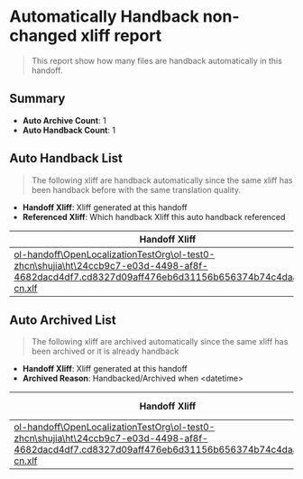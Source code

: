 # Automatically Handback non-changed xliff report
> This report show how many files are handback automatically in this handoff.

## Summary
* **Auto Archive Count**: 1
* **Auto Handback Count**: 1

## Auto Handback List
> The following xliff are handback automatically since the same xliff has been handback before with the same translation quality.

* **Handoff Xliff**: Xliff generated at this handoff
* **Referenced Xliff**: Which handback Xliff this auto handback referenced

| Handoff Xliff | Referenced Xliff | 
| --- | --- | 
| [ol-handoff\OpenLocalizationTestOrg\ol-test0-zhcn\shujia\ht\24ccb9c7-e03d-4498-af8f-4682dacd4df7.cd8327d09aff476eb6d31156b656374b74c4daac.zh-cn.xlf](https://github.com/OpenLocalizationTestOrg/ol-test0-handoff/blob/4671d5f4a5939a7c18a322b29ec245d111b8a1ca/ol-handoff/OpenLocalizationTestOrg/ol-test0-zhcn/shujia/ht/24ccb9c7-e03d-4498-af8f-4682dacd4df7.cd8327d09aff476eb6d31156b656374b74c4daac.zh-cn.xlf) | [ol-handback\OpenLocalizationTestOrg\ol-test0-zhcn\shujia\ht\24ccb9c7-e03d-4498-af8f-4682dacd4df7.cd8327d09aff476eb6d31156b656374b74c4daac.zh-cn.xlf](https://github.com/OpenLocalizationTestOrg/ol-test0-handback/blob/47e0f6bd54713abed50afdcbc56101f8dd78a2be/ol-handback/OpenLocalizationTestOrg/ol-test0-zhcn/shujia/ht/24ccb9c7-e03d-4498-af8f-4682dacd4df7.cd8327d09aff476eb6d31156b656374b74c4daac.zh-cn.xlf) | 

## Auto Archived List
> The following xliff are archived automatically since the same xliff has been archived or it is already handback

* **Handoff Xliff**: Xliff generated at this handoff
* **Archived Reason**: Handbacked/Archived when &lt;datetime&gt;

| Handoff Xliff | Archived Reason | 
| --- | --- | 
| [ol-handoff\OpenLocalizationTestOrg\ol-test0-zhcn\shujia\ht\24ccb9c7-e03d-4498-af8f-4682dacd4df7.cd8327d09aff476eb6d31156b656374b74c4daac.zh-cn.xlf](https://github.com/OpenLocalizationTestOrg/ol-test0-handoff/blob/4671d5f4a5939a7c18a322b29ec245d111b8a1ca/ol-handoff/OpenLocalizationTestOrg/ol-test0-zhcn/shujia/ht/24ccb9c7-e03d-4498-af8f-4682dacd4df7.cd8327d09aff476eb6d31156b656374b74c4daac.zh-cn.xlf) | Handbacked | 

